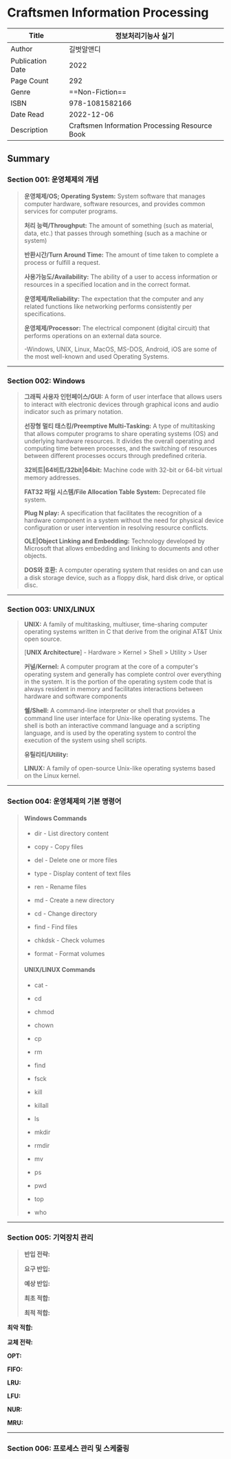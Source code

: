 # Craftsmen Information Processing

| Title            | 정보처리기능사 실기                                 |
|------------------|--------------------------------------------|
| Author           | 길벗알앤디                                      |
| Publication Date | 2022                                       |
| Page Count       | 292                                        |
| Genre            | ==Non-Fiction==                            |
| ISBN             | 978-1081582166                             |
| Date Read        | 2022-12-06                                 |
| Description      | Craftsmen Information Processing Resource Book |


## Summary

### Section 001: 운영체제의 개념
> __운영체제/OS; Operating System:__ System software that manages computer hardware, software resources, and provides common services for computer programs.
> 
> __처리 능력/Throughput:__ The amount of something (such as material, data, etc.) that passes through something (such as a machine or system)
>
> __반환시간/Turn Around Time:__ The amount of time taken to complete a process or fulfill a request.
>
> __사용가능도/Availability:__ The ability of a user to access information or resources in a specified location and in the correct format.
>
> __운영체제/Reliability:__ The expectation that the computer and any related functions like networking performs consistently per specifications.
>
> __운영체제/Processor:__ The electrical component (digital circuit) that performs operations on an external data source.
>
> -Windows, UNIX, Linux, MacOS, MS-DOS, Android, iOS are some of the most well-known and used Operating Systems.

---

### Section 002: Windows

> __그래픽 사용자 인턴페이스/GUI:__ A form of user interface that allows users to interact with electronic devices through graphical icons and audio indicator such as primary notation.
> 
> __선장형 멀티 태스킹/Preemptive Multi-Tasking:__ A type of multitasking that allows computer programs to share operating systems (OS) and underlying hardware resources. It divides the overall operating and computing time between processes, and the switching of resources between different processes occurs through predefined criteria.
>
> __32비트|64비트/32bit|64bit:__ Machine code with 32-bit or 64-bit virtual memory addresses.
>
> __FAT32 파일 시스템/File Allocation Table System:__ Deprecated file system.
>
> __Plug N play:__ A specification that facilitates the recognition of a hardware component in a system without the need for physical device configuration or user intervention in resolving resource conflicts.
> 
> __OLE|Object Linking and Embedding:__ Technology developed by Microsoft that allows embedding and linking to documents and other objects.
>
> __DOS와 호환:__ A computer operating system that resides on and can use a disk storage device, such as a floppy disk, hard disk drive, or optical disc.

---

### Section 003: UNIX/LINUX

> __UNIX:__ A family of multitasking, multiuser, time-sharing computer operating systems written in C that derive from the original AT&T Unix open source.
>
> [__UNIX Architecture__] - Hardware > Kernel > Shell > Utility > User
>
> __커널/Kernel:__ A computer program at the core of a computer's operating system and generally has complete control over everything in the system. It is the portion of the operating system code that is always resident in memory and facilitates interactions between hardware and software components
>
> __쉘/Shell:__ A command-line interpreter or shell that provides a command line user interface for Unix-like operating systems. The shell is both an interactive command language and a scripting language, and is used by the operating system to control the execution of the system using shell scripts.
>
> __유틸리티/Utility:__ 
> 
> __LINUX:__ A family of open-source Unix-like operating systems based on the Linux kernel.

---

### Section 004: 운영체제의 기본 명령어
>
> #### Windows Commands  
> - dir -	List directory content 
>
> - copy - Copy files
> 
> - del - Delete one or more files
>
> - type - Display content of text files
>
> - ren - Rename files
>
> - md - Create a new directory
>
> - cd - Change directory
>
> - find - Find files
>
> - chkdsk - Check volumes
>
> - format - Format volumes
>
> #### UNIX/LINUX Commands
>
> - cat - 
>
> - cd
>
> - chmod
> 
> - chown
>
> - cp
>
> - rm
>
> - find
>
> - fsck
>
> - kill
>
> - killall
>
> - ls
>
> - mkdir
>
> - rmdir
>
> - mv
>
> - ps
>
> - pwd
>
> - top
>
> - who

---

### Section 005: 기억장치 관리

> __반입 전략:__
>
> __요구 반입:__
>
> __예상 반입:__
>
> __최초 적합:__
>
> __최적 적합:__

__최악 적합:__

__교체 전략:__

__OPT:__

__FIFO:__

__LRU:__

__LFU:__

__NUR:__

__MRU:__

---

### Section 006: 프로세스 관리 및 스케줄링

